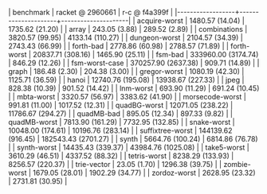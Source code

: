 | benchmark        | racket @ 2960661    | r-c @  f4a399f      |
|------------------+---------------------+---------------------|
| acquire-worst    | 1480.57 (14.04)     | 1735.62 (21.20)     |
| array            | 243.05 (3.88)       | 289.52 (2.89)       |
| combinations     | 3820.57 (99.95)     | 4133.14 (110.27)    |
| dungeon-worst    | 2104.57 (34.39)     | 2743.43 (66.99)     |
| forth-bad        | 2778.86 (60.98)     | 2788.57 (71.89)     |
| forth-worst      | 20837.71 (308.16)   | 1465.90 (25.11)     |
| fsm-bad          | 333960.00 (3174.74) | 846.29 (12.26)      |
| fsm-worst-case   | 370257.90 (2637.38) | 909.71 (14.89)      |
| graph            | 186.48 (2.30)       | 204.38 (3.00)       |
| gregor-worst     | 1080.19 (42.30)     | 1125.71 (36.59)     |
| hanoi            | 12740.76 (195.08)   | 13938.67 (227.33)   |
| jpeg             | 828.38 (10.39)      | 901.52 (14.42)      |
| lnm-worst        | 693.90 (11.29)      | 691.24 (10.45)      |
| mbta-worst       | 3320.57 (56.97)     | 3383.62 (41.90)     |
| morsecode-worst  | 991.81 (11.00)      | 1017.52 (12.31)     |
| quadBG-worst     | 12071.05 (238.22)   | 11786.67 (294.27)   |
| quadMB-bad       | 895.05 (12.34)      | 897.33 (9.82)       |
| quadMB-worst     | 7813.90 (161.29)    | 7732.95 (132.85)    |
| snake-worst      | 10048.00 (174.61)   | 10196.76 (283.14)   |
| suffixtree-worst | 144139.62 (916.45)  | 182543.43 (2701.27) |
| synth            | 5664.76 (100.24)    | 6814.86 (76.78)     |
| synth-worst      | 14435.43 (339.37)   | 43984.76 (1025.08)  |
| take5-worst      | 3610.29 (46.51)     | 4337.52 (88.32)     |
| tetris-worst     | 8238.29 (133.93)    | 8256.57 (220.37)    |
| trie-vector      | 23.05 (1.70)        | 1296.38 (39.75)     |
| zombie-worst     | 1679.05 (28.01)     | 1902.29 (34.77)     |
| zordoz-worst     | 2628.95 (23.32)     | 2731.81 (30.95)     |
